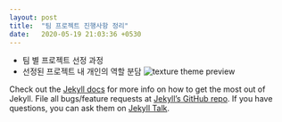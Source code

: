 ```yaml
---
layout: post
title:  "팀 프로젝트 진행사항 정리"
date:   2020-05-19 21:03:36 +0530
---
```

* 팀 별 프로젝트 선정 과정
* 선정된 프로젝트 내 개인의 역할 분담
![texture theme preview](https://images.unsplash.com/photo-1500322969630-a26ab6eb64cc?ixlib=rb-1.2.1&ixid=eyJhcHBfaWQiOjEyMDd9&w=1000&q=80)

Check out the [Jekyll docs][jekyll-docs] for more info on how to get the most out of Jekyll. File all bugs/feature requests at [Jekyll’s GitHub repo][jekyll-gh]. If you have questions, you can ask them on [Jekyll Talk][jekyll-talk].

[jekyll-docs]: https://jekyllrb.com/docs/home
[jekyll-gh]:   https://github.com/jekyll/jekyll
[jekyll-talk]: https://talk.jekyllrb.com/
